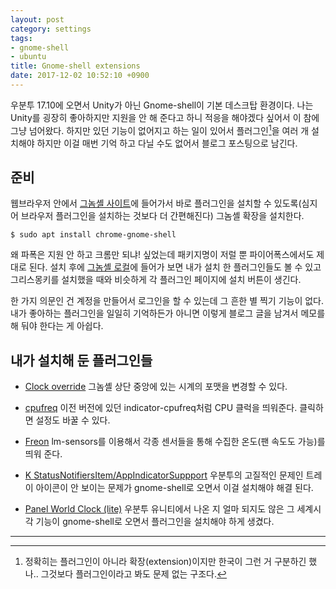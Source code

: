 ```yaml
---
layout: post
category: settings
tags:
- gnome-shell
- ubuntu
title: Gnome-shell extensions
date: 2017-12-02 10:52:10 +0900
---
```


우분투 17.10에 오면서 Unity가 아닌 Gnome-shell이 기본 데스크탑 환경이다.
나는 Unity를 굉장히 좋아하지만 지원을 안 해 준다고 하니 적응을 해야겠다 싶어서 이 참에 그냥 넘어왔다.
하지만 있던 기능이 없어지고 하는 일이 있어서 플러그인[^1]을 여러 개 설치해야 하지만 이걸 매번 기억 하고 다닐 수도 없어서 블로그 포스팅으로 남긴다.

## 준비

웹브라우저 안에서 [그놈셸 사이트](https://extensions.gnome.org)에 들어가서 바로 플러그인을 설치할 수 있도록(심지어 브라우저 플러그인을 설치하는 것보다 더 간편해진다) 그놈셸 확장을 설치한다.

```shell
$ sudo apt install chrome-gnome-shell
```

왜 파폭은 지원 안 하고 크롬만 되냐! 싶었는데 패키지명이 저럴 뿐 파이어폭스에서도 제대로 된다.
설치 후에 [그놈셸 로컬](https://extensions.gnome.org/local/)에 들어가 보면 내가 설치 한 플러그인들도 볼 수 있고 그리스몽키를 설치했을 때와 비슷하게 각 플러그인 페이지에 설치 버튼이 생긴다.

한 가지 의문인 건 계정을 만들어서 로그인을 할 수 있는데 그 흔한 별 찍기 기능이 없다. 내가 좋아하는 플러그인을 일일히 기억하든가 아니면 이렇게 블로그 글을 남겨서 메모를 해 둬야 한다는 게 아쉽다.


## 내가 설치해 둔 플러그인들

- [Clock override](https://extensions.gnome.org/extension/1206/clock-override/)
  그놈셸 상단 중앙에 있는 시계의 포맷을 변경할 수 있다.

- [cpufreq](https://extensions.gnome.org/extension/1082/cpufreq/)
  이전 버전에 있던 indicator-cpufreq처럼 CPU 클럭을 띄워준다. 클릭하면 설정도 바꿀 수 있다.

- [Freon](https://extensions.gnome.org/extension/841/freon/)
  lm-sensors를 이용해서 각종 센서들을 통해 수집한 온도(팬 속도도 가능)를 띄워 준다.

- [K StatusNotifiersItem/AppIndicatorSuppport](https://extensions.gnome.org/extension/615/appindicator-support/)
  우분투의 고질적인 문제인 트레이 아이콘이 안 보이는 문제가 gnome-shell로 오면서 이걸 설치해야 해결 된다.

- [Panel World Clock (lite)](https://extensions.gnome.org/extension/946/panel-world-clock-lite/)
  우분투 유니티에서 나온 지 얼마 되지도 않은 그 세계시각 기능이 gnome-shell로 오면서 플러그인을 설치해야 하게 생겼다.


----

[^1]: 정확히는 플러그인이 아니라 확장(extension)이지만 한국이 그런 거 구분하긴 했나.. 그것보다 플러그인이라고 봐도 문제 없는 구조다.

